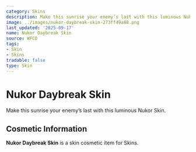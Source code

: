 ```yaml
---
category: Skins
description: Make this sunrise your enemy’s last with this luminous Nukor Skin.
image: ../images/nukor-daybreak-skin-273ff49a88.png
last_updated: '2025-09-17'
name: Nukor Daybreak Skin
source: WFCD
tags:
- Skin
- Skins
tradable: false
type: Skin
---
```


# Nukor Daybreak Skin

Make this sunrise your enemy’s last with this luminous Nukor Skin.

## Cosmetic Information

**Nukor Daybreak Skin** is a skin cosmetic item for Skins.

